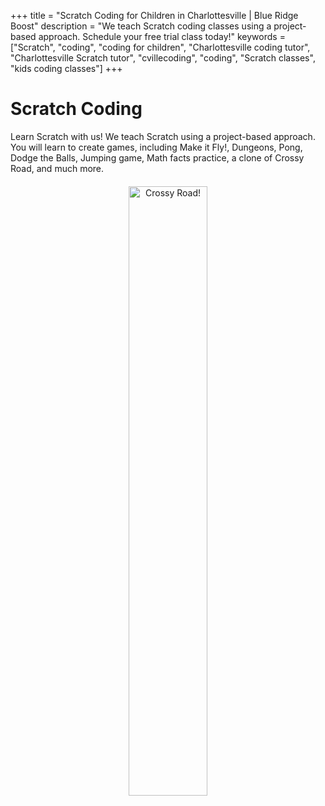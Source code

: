 +++
title = "Scratch Coding for Children in Charlottesville | Blue Ridge Boost"
description = "We teach Scratch coding classes using a project-based approach. Schedule your free trial class today!" 
keywords = ["Scratch", "coding",  "coding for children",  "Charlottesville coding tutor", "Charlottesville Scratch tutor", "cvillecoding", "coding", "Scratch classes", "kids coding classes"]
+++

<div class="container">

# Scratch Coding

<div class="row">

<div class="col-sm-6">
Learn Scratch with us! We teach Scratch using a project-based approach. You will learn to create games, including Make it Fly!, Dungeons, Pong, Dodge the Balls, Jumping game, Math facts practice, a clone of Crossy Road, and much more.

</div>


<div class="col-sm-6 left">
<center>
<a href="https://scratch.mit.edu/projects/839752749/"><img  alt="Crossy Road!" src="/images/crossy-road.png" width="50%" style="padding:20px;"></a>
</center>
</div>

</div>

</div>
